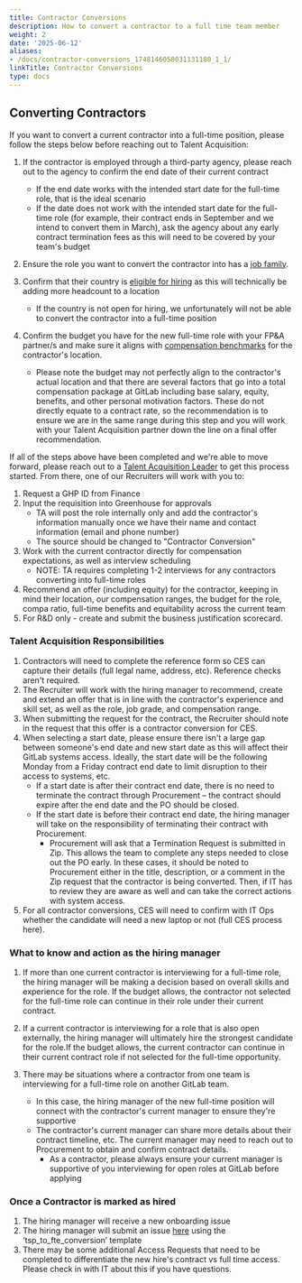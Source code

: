 ```yaml
---
title: Contractor Conversions
description: How to convert a contractor to a full time team member
weight: 2
date: '2025-06-12'
aliases:
- /docs/contractor-conversions_1748146058031131180_1_1/
linkTitle: Contractor Conversions
type: docs
---
```


## Converting Contractors

If you want to convert a current contractor into a full-time position, please follow the steps below before reaching out to Talent Acquisition:

1. If the contractor is employed through a third-party agency, please reach out to the agency to confirm the end date of their current contract

   - If the end date works with the intended start date for the full-time role, that is the ideal scenario
   - If the date does not work with the intended start date for the full-time role (for example, their contract ends in September and we intend to convert them in March), ask the agency about any early contract termination fees as this will need to be covered by your team's budget
2. Ensure the role you want to convert the contractor into has a [job family](/job-families/).
3. Confirm that their country is [eligible for hiring](https://comp-calculator.gitlab.net/hiring_status/index) as this will technically be adding more headcount to a location
   - If the country is not open for hiring, we unfortunately will not be able to convert the contractor into a full-time position
4. Confirm the budget you have for the new full-time role with your FP&A partner/s and make sure it aligns with [compensation benchmarks](https://comp-calculator.gitlab.net/) for the contractor's location.
   - Please note the budget may not perfectly align to the contractor's actual location and that there are several factors that go into a total compensation package at GitLab including base salary, equity, benefits, and other personal motivation factors. These do not directly equate to a contract rate, so the recommendation is to ensure we are in the same range during this step and you will work with your Talent Acquisition partner down the line on a final offer recommendation.

If all of the steps above have been completed and we're able to move forward, please reach out to a [Talent Acquisition Leader](/handbook/hiring/recruiting-alignment/) to get this process started. From there, one of our Recruiters will work with you to:

1. Request a GHP ID from Finance
2. Input the requisition into Greenhouse for approvals
   - TA will post the role internally only and add the contractor's information manually once we have their name and contact information (email and phone number)
   - The source should be changed to "Contractor Conversion"
3. Work with the current contractor directly for compensation expectations, as well as interview scheduling
   - NOTE: TA requires completing 1-2 interviews for any contractors converting into full-time roles
4. Recommend an offer (including equity) for the contractor, keeping in mind their location, our compensation ranges, the budget for the role, compa ratio, full-time benefits and equitability across the current team
5. For R&D only - create and submit the business justification scorecard.

### Talent Acquisition Responsibilities

1. Contractors will need to complete the reference form so CES can capture their details (full legal name, address, etc). Reference checks aren't required.
2. The Recruiter will work with the hiring manager to recommend, create and extend an offer that is in line with the contractor's experience and skill set, as well as the role, job grade, and compensation range.
3. When submitting the request for the contract, the Recruiter should note in the request that this offer is a contractor conversion for CES.
4. When selecting a start date, please ensure there isn't a large gap between someone's end date and new start date as this will affect their GitLab systems access. Ideally, the start date will be the following Monday from a Friday contract end date to limit disruption to their access to systems, etc.
   - If a start date is after their contract end date, there is no need to terminate the contract through Procurement – the contract should expire after the end date and the PO should be closed.
   - If the start date is before their contract end date, the hiring manager will take on the responsibility of terminating their contract with Procurement.
      - Procurement will ask that a Termination Request is submitted in Zip. This allows the team to complete any steps needed to close out the PO early. In these cases, it should be noted to Procurement either in the title, description, or a comment in the Zip request that the contractor is being converted. Then, if IT has to review they are aware as well and can take the correct actions with system access.
5. For all contractor conversions, CES will need to confirm with IT Ops whether the candidate will need a new laptop or not (full CES process here).

### What to know and action as the hiring manager

1. If more than one current contractor is interviewing for a full-time role, the hiring manager will be making a decision based on overall skills and experience for the role. If the budget allows, the contractor not selected for the full-time role can continue in their role under their current contract.
2. If a current contractor is interviewing for a role that is also open externally, the hiring manager will ultimately hire the strongest candidate for the role.If the budget allows, the current contractor can continue in their current contract role if not selected for the full-time opportunity.
3. There may be situations where a contractor from one team is interviewing for a full-time role on another GitLab team.

   - In this case, the hiring manager of the new full-time position will connect with the contractor's current manager to ensure they're supportive
   - The contractor's current manager can share more details about their contract timeline, etc. The current manager may need to reach out to Procurement to obtain and confirm contract details.
      - As a contractor, please always ensure your current manager is supportive of you interviewing for open roles at GitLab before applying

### Once a Contractor is marked as hired

1. The hiring manager will receive a new onboarding issue
2. The hiring manager will submit an issue [here](https://gitlab.com/gitlab-com/team-member-epics/employment/-/issues/new) using the ‘tsp_to_fte_conversion’ template
3. There may be some additional Access Requests that need to be completed to differentiate the new hire's contract vs full time access. Please check in with IT about this if you have questions.
